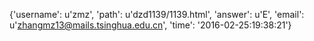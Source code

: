 {'username': u'zmz', 'path': u'dzd1139/1139.html', 'answer': u'E', 'email': u'zhangmz13@mails.tsinghua.edu.cn', 'time': '2016-02-25:19:38:21'}